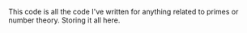 This code is all the code I've written for anything related to primes or number theory. Storing it all here. 
